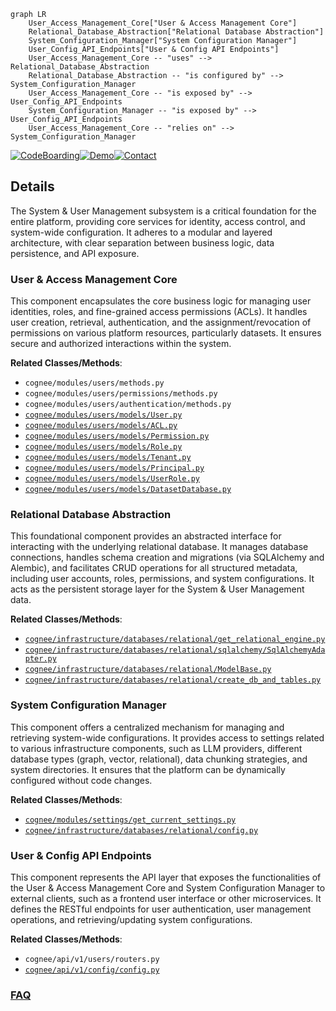 ```mermaid
graph LR
    User_Access_Management_Core["User & Access Management Core"]
    Relational_Database_Abstraction["Relational Database Abstraction"]
    System_Configuration_Manager["System Configuration Manager"]
    User_Config_API_Endpoints["User & Config API Endpoints"]
    User_Access_Management_Core -- "uses" --> Relational_Database_Abstraction
    Relational_Database_Abstraction -- "is configured by" --> System_Configuration_Manager
    User_Access_Management_Core -- "is exposed by" --> User_Config_API_Endpoints
    System_Configuration_Manager -- "is exposed by" --> User_Config_API_Endpoints
    User_Access_Management_Core -- "relies on" --> System_Configuration_Manager
```

[![CodeBoarding](https://img.shields.io/badge/Generated%20by-CodeBoarding-9cf?style=flat-square)](https://github.com/CodeBoarding/GeneratedOnBoardings)[![Demo](https://img.shields.io/badge/Try%20our-Demo-blue?style=flat-square)](https://www.codeboarding.org/demo)[![Contact](https://img.shields.io/badge/Contact%20us%20-%20contact@codeboarding.org-lightgrey?style=flat-square)](mailto:contact@codeboarding.org)

## Details

The System & User Management subsystem is a critical foundation for the entire platform, providing core services for identity, access control, and system-wide configuration. It adheres to a modular and layered architecture, with clear separation between business logic, data persistence, and API exposure.

### User & Access Management Core
This component encapsulates the core business logic for managing user identities, roles, and fine-grained access permissions (ACLs). It handles user creation, retrieval, authentication, and the assignment/revocation of permissions on various platform resources, particularly datasets. It ensures secure and authorized interactions within the system.


**Related Classes/Methods**:

- `cognee/modules/users/methods.py`
- `cognee/modules/users/permissions/methods.py`
- `cognee/modules/users/authentication/methods.py`
- <a href="https://github.com/topoteretes/cognee/blob/main/cognee/modules/users/models/User.py" target="_blank" rel="noopener noreferrer">`cognee/modules/users/models/User.py`</a>
- <a href="https://github.com/topoteretes/cognee/blob/main/cognee/modules/users/models/ACL.py" target="_blank" rel="noopener noreferrer">`cognee/modules/users/models/ACL.py`</a>
- <a href="https://github.com/topoteretes/cognee/blob/main/cognee/modules/users/models/Permission.py" target="_blank" rel="noopener noreferrer">`cognee/modules/users/models/Permission.py`</a>
- <a href="https://github.com/topoteretes/cognee/blob/main/cognee/modules/users/models/Role.py" target="_blank" rel="noopener noreferrer">`cognee/modules/users/models/Role.py`</a>
- <a href="https://github.com/topoteretes/cognee/blob/main/cognee/modules/users/models/Tenant.py" target="_blank" rel="noopener noreferrer">`cognee/modules/users/models/Tenant.py`</a>
- <a href="https://github.com/topoteretes/cognee/blob/main/cognee/modules/users/models/Principal.py" target="_blank" rel="noopener noreferrer">`cognee/modules/users/models/Principal.py`</a>
- <a href="https://github.com/topoteretes/cognee/blob/main/cognee/modules/users/models/UserRole.py" target="_blank" rel="noopener noreferrer">`cognee/modules/users/models/UserRole.py`</a>
- <a href="https://github.com/topoteretes/cognee/blob/main/cognee/modules/users/models/DatasetDatabase.py" target="_blank" rel="noopener noreferrer">`cognee/modules/users/models/DatasetDatabase.py`</a>


### Relational Database Abstraction
This foundational component provides an abstracted interface for interacting with the underlying relational database. It manages database connections, handles schema creation and migrations (via SQLAlchemy and Alembic), and facilitates CRUD operations for all structured metadata, including user accounts, roles, permissions, and system configurations. It acts as the persistent storage layer for the System & User Management data.


**Related Classes/Methods**:

- <a href="https://github.com/topoteretes/cognee/blob/main/cognee/infrastructure/databases/relational/get_relational_engine.py" target="_blank" rel="noopener noreferrer">`cognee/infrastructure/databases/relational/get_relational_engine.py`</a>
- <a href="https://github.com/topoteretes/cognee/blob/main/cognee/infrastructure/databases/relational/sqlalchemy/SqlAlchemyAdapter.py" target="_blank" rel="noopener noreferrer">`cognee/infrastructure/databases/relational/sqlalchemy/SqlAlchemyAdapter.py`</a>
- <a href="https://github.com/topoteretes/cognee/blob/main/cognee/infrastructure/databases/relational/ModelBase.py" target="_blank" rel="noopener noreferrer">`cognee/infrastructure/databases/relational/ModelBase.py`</a>
- <a href="https://github.com/topoteretes/cognee/blob/main/cognee/infrastructure/databases/relational/create_db_and_tables.py" target="_blank" rel="noopener noreferrer">`cognee/infrastructure/databases/relational/create_db_and_tables.py`</a>


### System Configuration Manager
This component offers a centralized mechanism for managing and retrieving system-wide configurations. It provides access to settings related to various infrastructure components, such as LLM providers, different database types (graph, vector, relational), data chunking strategies, and system directories. It ensures that the platform can be dynamically configured without code changes.


**Related Classes/Methods**:

- <a href="https://github.com/topoteretes/cognee/blob/main/cognee/modules/settings/get_current_settings.py" target="_blank" rel="noopener noreferrer">`cognee/modules/settings/get_current_settings.py`</a>
- <a href="https://github.com/topoteretes/cognee/blob/main/cognee/infrastructure/databases/relational/config.py" target="_blank" rel="noopener noreferrer">`cognee/infrastructure/databases/relational/config.py`</a>


### User & Config API Endpoints
This component represents the API layer that exposes the functionalities of the User & Access Management Core and System Configuration Manager to external clients, such as a frontend user interface or other microservices. It defines the RESTful endpoints for user authentication, user management operations, and retrieving/updating system configurations.


**Related Classes/Methods**:

- `cognee/api/v1/users/routers.py`
- <a href="https://github.com/topoteretes/cognee/blob/main/cognee/api/v1/config/config.py" target="_blank" rel="noopener noreferrer">`cognee/api/v1/config/config.py`</a>




### [FAQ](https://github.com/CodeBoarding/GeneratedOnBoardings/tree/main?tab=readme-ov-file#faq)